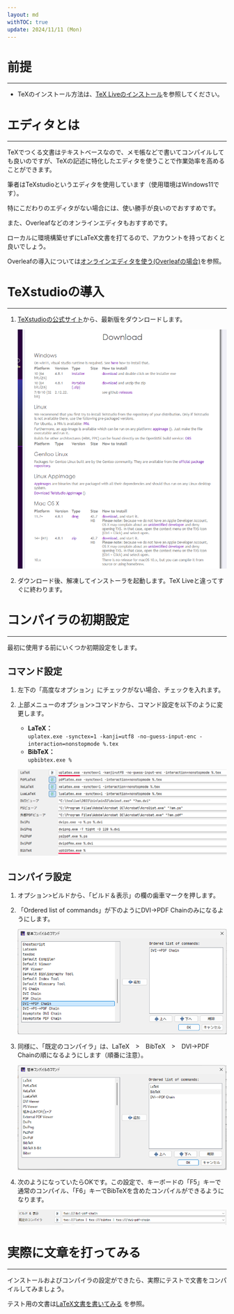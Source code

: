 ```yaml
---
layout: md
withTOC: true
update: 2024/11/11 (Mon)
---
```


# 前提

---

- TeXのインストール方法は、<span class="familylink">[TeX Liveのインストール](/TeX/TeXLive/TeXLive-install.md)</span>を参照してください。

# エディタとは

---

TeXでつくる文書はテキストベースなので、メモ帳などで書いてコンパイルしても良いのですが、TeXの記述に特化したエディタを使うことで作業効率を高めることができます。

筆者はTeXstudioというエディタを使用しています（使用環境はWindows11です）。

特にこだわりのエディタがない場合には、使い勝手が良いのでおすすめです。

また、Overleafなどのオンラインエディタもおすすめです。

ローカルに環境構築せずにLaTeX文書を打てるので、アカウントを持っておくと良いでしょう。

Overleafの導入については<span class="familylink">[オンラインエディタを使う(Overleafの場合)](/TeX/TeXLive/Overleaf.md)</span>を参照。

# TeXstudioの導入

---

1. <span class="exlink">[TeXstudioの公式サイト](https://www.texstudio.org/)</span>から、最新版をダウンロードします。
    
    ![TeXstudioの公式サイト](TeXstudio1.png "max-width=700px TeXstudioの公式サイト")
    
2. ダウンロード後、解凍してインストーラを起動します。TeX Liveと違ってすぐに終わります。

# コンパイラの初期設定

---

最初に使用する前にいくつか初期設定をします。

## コマンド設定

1. 左下の「高度なオプション」にチェックがない場合、チェックを入れます。
2. 上部メニューのオプション>コマンドから、コマンド設定を以下のように変更します。
    - **LaTeX：**<br>
    `uplatex.exe -synctex=1 -kanji=utf8 -no-guess-input-enc -interaction=nonstopmode %.tex`
    - **BibTeX：**<br>
    `upbibtex.exe %`
    
    ![コマンド設定](TeXstudio2.png "max-width=700px コマンド設定")
    

## コンパイラ設定

1. オプション>ビルドから、「ビルド＆表示」の欄の歯車マークを押します。
2. 「Ordered list of commands」が下のように<span class="wrap-btn-style">DVI→PDF Chain</span>のみになるようにします。
    
    ![「ビルド＆表示」の設定](TeXstudio3.png "max-width=700px 「ビルド＆表示」の設定")
    
3. 同様に、「既定のコンパイラ」は、<span class="wrap-btn-style">LaTeX　>　BibTeX　>　DVI→PDF Chain</span>の順になるようにします（順番に注意）。
    
    ![「既定のコンパイラ」の設定。](TeXstudio4.png "max-width=700px 「既定のコンパイラ」の設定")
    
    
4. 次のようになっていたらOKです。この設定で、キーボードの「F5」キーで通常のコンパイル、「F6」キーでBibTeXを含めたコンパイルができるようになります。
    
    ![コンパイラ設定完了](TeXstudio5.png "max-width=700px コンパイラ設定完了")
    

# 実際に文章を打ってみる

---

インストールおよびコンパイラの設定ができたら、実際にテストで文書をコンパイルしてみましょう。

テスト用の文書は<span class="familylink">[LaTeX文書を書いてみる](/TeX/LaTeX-beginner/LaTeX-beginner.md)</span> を参照。